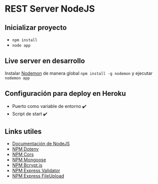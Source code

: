 # REST Server NodeJS

## Inicializar proyecto

- ``` npm install ```
- ``` node app ```

## Live server en desarrollo

Instalar [Nodemon] de manera global ``` npm install -g nodemon ``` y ejecutar ``` nodemon app ```

## Configuración para deploy en Heroku

- Puerto como variable de entorno :heavy_check_mark:
- Script de start :heavy_check_mark:

## Links utiles

- [Documentación de NodeJS](https://nodejs.org/es/docs/)
- [NPM Dotenv](https://www.npmjs.com/package/dotenv)
- [NPM Cors](https://www.npmjs.com/package/cors)
- [NPM Mongoose](https://www.npmjs.com/package/mongoose)
- [NPM Bcrypt.js](https://www.npmjs.com/package/bcryptjs)
- [NPM Express Validator](https://www.npmjs.com/package/express-validator)
- [NPM Express FileUpload](https://www.npmjs.com/package/express-fileupload)

[Nodemon]: <https://www.npmjs.com/package/nodemon>
